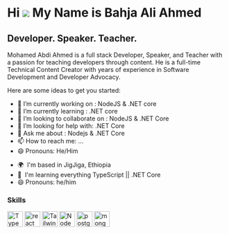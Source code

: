 Hi ![](https://user-images.githubusercontent.com/18350557/176309783-0785949b-9127-417c-8b55-ab5a4333674e.gif) My Name is Bahja Ali Ahmed
===================================================================================================================================== 

 Developer. Speaker. Teacher.
----------------------------

 Mohamed Abdi Ahmed is a full stack Developer, Speaker, and Teacher with a passion for teaching developers through content. He is a full-time Technical Content Creator with years of experience in Software Development and Developer Advocacy.


Here are some ideas to get you started:

- 🔭 I’m currently working on : NodeJS & .NET core
- 🌱 I’m currently learning : .NET core 
- 👯 I’m looking to collaborate on : NodeJS & .NET Core
- 🤔 I’m looking for help with: .NET Core 
- 💬 Ask me about : Nodejs & .NET Core
- 📫 How to reach me: ...
- 😄 Pronouns: He/Him


* 🌍  I'm based in JigJiga, Ethiopia
* 🧠  I'm learning everything  TypeScript || .NET Core
* 😄 Pronouns: he/him 




### Skills


 <p align="left">
<!-- <a href="https://developer.mozilla.org/en-US/docs/Web/JavaScript" target="_blank" rel="noreferrer"><img src="https://raw.githubusercontent.com/danielcranney/readme-generator/main/public/icons/skills/javascript-colored.svg" width="36" height="36" alt="JavaScript" title="JavaScript" /></a> -->
<a href="https://www.typescriptlang.org/" target="_blank" rel="noreferrer"><img src="https://raw.githubusercontent.com/danielcranney/readme-generator/main/public/icons/skills/typescript-colored.svg" width="36" height="36" alt="TypeScript" title="TypeScript" /></a> 
<a href="https://reactjs.org/" target="_blank" rel="noreferrer"><img src="https://raw.githubusercontent.com/danielcranney/readme-generator/main/public/icons/skills/react-colored.svg" width="36" height="36" alt="react" title="ReactJs" /></a>
<a href="https://tailwindcss.com/" target="_blank" rel="noreferrer"><img src="https://raw.githubusercontent.com/danielcranney/readme-generator/main/public/icons/skills/tailwindcss-colored.svg" width="36" height="36" alt="TailwindCSS" title="TailwindCss" /></a>
<a href="https://nodejs.org/en/" target="_blank" rel="noreferrer"><img src="https://raw.githubusercontent.com/danielcranney/readme-generator/main/public/icons/skills/nodejs-colored.svg" width="36" height="36" alt="NodeJS" title="NodeJs" /></a>
<!-- <a href="https://expressjs.com/" target="_blank" rel="noreferrer"><img src="https://raw.githubusercontent.com/danielcranney/readme-generator/main/public/icons/skills/express-colored-dark.svg" width="36" height="36" alt="Express" title="Expressjs" /></a> -->
  <a href="https://postgresql.org/" target="_blank" rel="noreferrer"><img src="https://raw.githubusercontent.com/danielcranney/readme-generator/main/public/icons/skills/postgresql-colored.svg" width="36" height="36" alt="postgresql" title="PostgreSql" /></a>
   <a href="https://mongodb.com/" target="_blank" rel="noreferrer"><img src="https://raw.githubusercontent.com/danielcranney/readme-generator/main/public/icons/skills/mongodb-colored.svg" width="36" height="36" alt="mongodb" title="mongoDB" /></a>
<!-- <a href="https://python.org/" target="_blank" rel="noreferrer"><img src="https://raw.githubusercontent.com/danielcranney/readme-generator/main/public/icons/skills/python-colored.svg" width="36" height="36" alt="Python" title="Python Language" /></a>  -->
<!--   <a href="https://fastapi.tiangolo.com/" target="_blank" rel="noreferrer"><img src="https://raw.githubusercontent.com/danielcranney/readme-generator/main/public/icons/skills/fastapi-colored.svg" width="36" height="36" alt="fastapi" title="Python Framework" /></a>  -->
<!--   <a href="https://nextjs.org/" target="_blank" rel="noreferrer"><img src="https://raw.githubusercontent.com/danielcranney/readme-generator/main/public/icons/skills/nextjs-colored.svg" width="36" height="36" alt="nextjs" title="NextJS React Framework" /></a>  -->
<!--     <a href="https://upload.wikimedia.org/wikipedia/commons/e/ee/.NET_Core_Logo.svg" target="_blank" rel="noreferrer"><img src="https://raw.githubusercontent.com/danielcranney/readme-generator/main/public/icons/skills/.NET-colored.svg" width="36" height="36" alt=".NET" title=".NET core" /></a>  -->
</p>

<br/>
